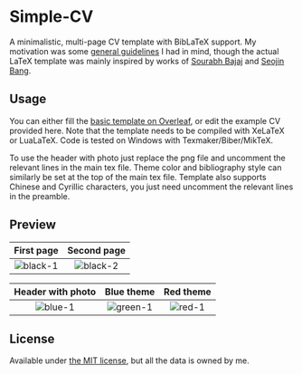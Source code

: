 
# Simple-CV

A minimalistic, multi-page CV template with BibLaTeX support. My motivation was some [general guidelines](http://dcetin.me/en/blog/how-to-write-a-good-cv) I had in mind, though the actual LaTeX template was mainly inspired by works of [Sourabh Bajaj](https://github.com/sb2nov/resume) and [Seojin Bang](https://github.com/SeojinBang/TidyCV).

## Usage

You can either fill the [basic template on Overleaf](https://www.overleaf.com/latex/templates/simple-cv/wmsyrgqwwqnc), or edit the example CV provided here.
Note that the template needs to be compiled with XeLaTeX or LuaLaTeX.
Code is tested on Windows with Texmaker/Biber/MikTeX.

To use the header with photo just replace the png file and uncomment the relevant lines in the main tex file.
Theme color and bibliography style can similarly be set at the top of the main tex file.
Template also supports Chinese and Cyrillic characters, you just need uncomment the relevant lines in the preamble.

## Preview

First page                 | Second page
:-------------------------:|:-------------------------:
![black-1](img/black-1.png)|![black-2](img/black-2.png)

Header with photo                | Blue theme               | Red theme
:-------------------------------:|:------------------------:|:---------------------:
![blue-1](img/black_photo-1.png) |![green-1](img/blue-1.png)|![red-1](img/red-1.png)

## License

Available under [the MIT license](https://opensource.org/licenses/MIT), but all the data is owned by me.
